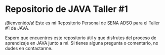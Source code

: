 # Repositorio de JAVA Taller #1

¡Bienvenido/a! Este es mi Repositorio Personal de SENA ADSO para el Taller #1 de JAVA.

Espero que encuentres este repositorio útil y que disfrutes del proceso de aprendizaje en JAVA junto a mi. Si tienes alguna pregunta o comentario, no dudes en contactarme.
